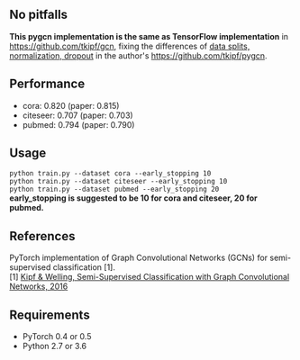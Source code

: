 ## No pitfalls
**This pygcn implementation is the same as TensorFlow implementation** in https://github.com/tkipf/gcn, fixing the differences of [data splits, normalization, dropout](https://github.com/tkipf/pygcn/issues/20) in the author's https://github.com/tkipf/pygcn.

##  Performance
- cora: 0.820 (paper: 0.815)
- citeseer: 0.707 (paper: 0.703)
- pubmed: 0.794 (paper: 0.790)

## Usage

```python train.py --dataset cora --early_stopping 10```  
```python train.py --dataset citeseer --early_stopping 10```  
```python train.py --dataset pubmed --early_stopping 20```  
**early_stopping is suggested to be 10 for cora and citeseer, 20 for pubmed.**

## References
PyTorch implementation of Graph Convolutional Networks (GCNs) for semi-supervised classification [1].  
[1] [Kipf & Welling, Semi-Supervised Classification with Graph Convolutional Networks, 2016](https://arxiv.org/abs/1609.02907)

## Requirements

  * PyTorch 0.4 or 0.5
  * Python 2.7 or 3.6
